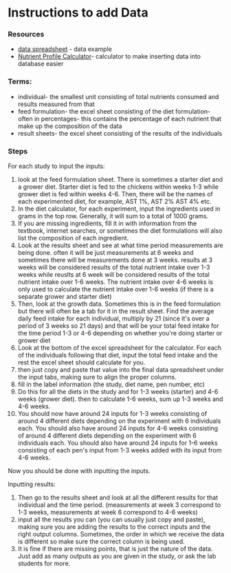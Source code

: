 # Instructions to add Data

### Resources 
- [data spreadsheet](https://1drv.ms/x/s!AhTsi-CmQfC04VFGd7PxzzuIcFev?e=LiwwHb&nav=MTVfezE0M0JEQTJBLTY1NzgtNEZBNC05MTRFLTdDNjVDRkExMEJBQX0) - data example
- [Nutrient Profile Calculator](https://1drv.ms/x/s!AhTsi-CmQfC04U-HmMr5EqZ26ZC4?e=bDB5xT&nav=MTVfe0IyNUNBOUQ1LTM5MkUtNEE0Ny04NjFGLTE5NjA1QjhDMkEwQX0)- calculator to make inserting data into database easier

### Terms:
- individual- the smallest unit consisting of total nutrients consumed and results measured from that 
- feed formulation- the excel sheet consisting of the diet formulation- often in percentages- this contains the percentage of each nutrient that make up the composition of the data
- result sheets- the excel sheet consisting of the results of the individuals 

### Steps 

For each study to input the inputs: 
1. look at the feed formulation sheet. There is sometimes a starter diet and a grower diet. Starter diet is fed to the chickens within weeks 1-3 while grower diet is fed within weeks 4-6. Then, there will be the names of each experimented diet, for example, AST 1%, AST 2% AST 4% etc.
2. In the diet calculator, for each experiment, input the ingredients used in grams in the top row. Generally, it will sum to a total of 1000 grams.
3. If you are missing ingredients, fill it in with information from the textbook, internet searches, or sometimes the diet formulations will also list the composition of each ingredient.
4. Look at the results sheet and see at what time period measurements are being done. often it will be just measurements at 6 weeks and sometimes there will be measurements done at 3 weeks. results at 3 weeks will be considered results of the total nutrient intake over 1-3 weeks while reuslts at 6 week will be considered results of the total nutrient intake over 1-6 weeks. The nutrient intake over 4-6 weeks is only used to calculate the nutrient intake over 1-6 weeks (if there is a separate grower and starter diet)
5. Then, look at the growth data. Sometimes this is in the feed formulation but there will often be a tab for it in the result sheet. Find the average daily feed intake for each individual, multiply by 21 (since it's over a period of 3 weeks so 21 days) and that will be your total feed intake for the time period 1-3 or 4-6 depending on whether you're doing starter or grower diet
6. Look at the bottom of the excel spreadsheet for the calculator. For each of the individuals following that diet, input the total feed intake and the rest the excel sheet should calculate for you.
7. then just copy and paste that value into the final data spreadsheet under the input tabs, making sure to align the proper columns.
8. fill in the label information (the study, diet name, pen number, etc)
9. Do this for all the diets in the study and for 1-3 weeks (starter) and 4-6 weeks (grower diet). then to calculate 1-6 weeks, sum up 1-3 weeks and 4-6 weeks.
10. You should now have around 24 inputs for 1-3 weeks consisting of around 4 different diets depending on the experiment with 6 individuals each. You should also have around 24 inputs for 4-6 weeks consisting of around 4 different diets depending on the experiment with 6 individuals each. You should also have around 24 inputs for 1-6 weeks consisting of each pen's input from 1-3 weeks added with its input from 4-6 weeks.
    
Now you should be done with inputting the inputs.

Inputting results:    
1. Then go to the results sheet and look at all the different results for that individual and the time period. (measurements at week 3 correspond to 1-3 weeks, measurements at week 6 correspond to 4-6 weeks)
2. input all the results you can (you can usually just copy and paste), making sure you are adding the results to the correct inputs and the right output columns. Sometimes, the order in which we receive the data is different so make sure the correct column is being used.
3. It is fine if there are missing points, that is just the nature of the data. Just add as many outputs as you are given in the study, or ask the lab students for more.  
